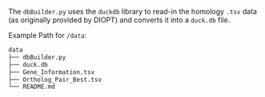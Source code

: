 The `dbBuilder.py` uses the `duckdb` library to read-in the homology `.tsv` data (as originally provided by DIOPT) and converts it into a `duck.db` file.

Example Path for `/data`:

```markdown
data
├── dbBuilder.py
├── duck.db
├── Gene_Information.tsv
├── Ortholog_Pair_Best.tsv
└── README.md
```

